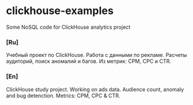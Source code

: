 # clickhouse-examples
Some NoSQL code for ClickHouse analytics project

### [Ru]
Учебный проект по ClickHouse. Работа с данными по рекламе. 
Расчеты аудиторий, поиск аномалий и багов. Из метрик: CPM, CPC и CTR.

### [En]
ClickHouse study project. Working on ads data. 
Audience count, anomaly and bug detenction. Metrics: CPM, CPC & CTR.
